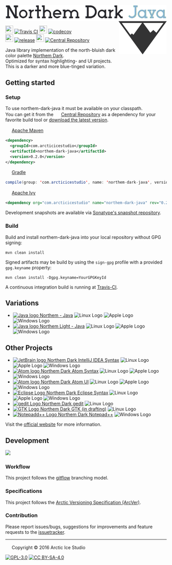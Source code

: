 <img align="center" src="https://raw.githubusercontent.com/arcticicestudio/northem-dark-java/develop/src/main/assets/media/northem-dark-java-banner.png" alt="Northem Dark Java"/> <a href="https://github.com/arcticicestudio/northem-dark"><img align="right" src="https://raw.githubusercontent.com/arcticicestudio/northem-dark-java/develop/src/main/assets/media/northem-logo.png"/></a>

<img src="https://cdn.travis-ci.org/images/favicon-c566132d45ab1a9bcae64d8d90e4378a.svg" width=24 height=24/> [![Travis CI](https://img.shields.io/travis/arcticicestudio/northem-dark-java/develop.svg)](https://travis-ci.org/arcticicestudio/northem-dark-java) <img src="https://codecov.io/favicon.ico" width=24 height=24/> [![codecov](https://codecov.io/gh/arcticicestudio/northem-dark-java/branch/develop/graph/badge.svg)](https://codecov.io/gh/arcticicestudio/northem-dark-java)  
<img src="https://assets-cdn.github.com/favicon.ico" width=24 height=24/> [![release](https://img.shields.io/github/release/arcticicestudio/northem-dark-java.svg)](https://github.com/arcticicestudio/northem-dark-java/releases/latest) <img src="http://search.maven.org/favicon.ico" width=24 height=24/> [![Central Repository](https://img.shields.io/maven-central/v/com.arcticicestudio/northem-dark-java.svg)](http://search.maven.org/#search%7Cgav%7C1%7Cg%3A%22com.arcticicestudio%22%20AND%20a%3A%22northem-dark-java%22)

Java library implementation of the north-bluish dark color palette [Northem Dark](https://github.com/arcticicestudio/northem-dark).  
Optimized for syntax highlighting- and UI projects.  
This is a darker and more blue-tinged variation.

## Getting started
### Setup
To use northem-dark-java it must be available on your classpath.  
You can get it from the <img src="https://search.maven.org/favicon.ico" width=16 height=16/> <a href="https://search.maven.org">Central Repository</a> as a dependency for your favorite build tool or [download the latest version](https://github.com/arcticicestudio/northem-dark-java/releases/latest).

<img src="http://apache.org/favicons/favicon.ico" width=16 height=16/> <a href="https://maven.apache.org">Apache Maven</a>
```xml
<dependency>
  <groupId>com.arcticicestudio</groupId>
  <artifactId>northem-dark-java</artifactId>
  <version>0.2.0</version>
</dependency>
```

<img src="https://gradle.org/wp-content/uploads/fbrfg/favicon.ico" width=16 height=16/> <a href="https://gradle.org">Gradle</a>
```java
compile(group: 'com.arcticicestudio', name: 'northem-dark-java', version: '0.2.0')
```

<img src="http://apache.org/favicons/favicon.ico" width=16 height=16/> <a href="https://ant.apache.org/ivy">Apache Ivy</a>
```xml
<dependency org="com.arcticicestudio" name="northem-dark-java" rev="0.2.0" />
```

Development snapshots are available via [Sonatype's snapshot repository](https://oss.sonatype.org/content/repositories/snapshots).  

### Build
Build and install northem-dark-java into your local repository without GPG signing:  
```
mvn clean install
```

Signed artifacts may be build by using the `sign-gpg` profile with a provided `gpg.keyname` property:
```
mvn clean install -Dgpg.keyname=YourGPGKeyId
```

A continuous integration build is running at [Travis-CI](https://travis-ci.org/arcticicestudio/northem-dark-java).

## Variations
  - <a href="https://github.com/arcticicestudio/northem-dark-java"><img src="https://java.com/favicon.ico" alt="Java logo" width=16 height=16> Northem - Java</a> <img src="https://www.kernel.org/theme/images/logos/favicon.png" alt="Linux Logo" width=16 height=16 /> <img src="https://developer.apple.com/favicon.ico" alt="Apple Logo" width=16 height=16 /> <img src="https://www.microsoft.com/en-us/windows/favicon.ico" alt="Windows Logo" width=16 height=16 />
  - <a href="https://github.com/arcticicestudio/northem-light-java"><img src="https://java.com/favicon.ico" alt="Java logo" width=16 height=16> Northem Light - Java</a> <img src="https://www.kernel.org/theme/images/logos/favicon.png" alt="Linux Logo" width=16 height=16 /> <img src="https://developer.apple.com/favicon.ico" alt="Apple Logo" width=16 height=16 /> <img src="https://www.microsoft.com/en-us/windows/favicon.ico" alt="Windows Logo" width=16 height=16 />

## Other Projects
  - <a href="https://github.com/arcticicestudio/northem-dark-intellij-idea-syntax"><img src="https://www.jetbrains.com/_assets//shared/favicons/jetbrains.ico" alt="JetBrain logo" width=16 height=16> Northem Dark IntelliJ IDEA Syntax</a> <img src="https://www.kernel.org/theme/images/logos/favicon.png" alt="Linux Logo" width=16 height=16 /> <img src="https://developer.apple.com/favicon.ico" alt="Apple Logo" width=16 height=16 /> <img src="https://www.microsoft.com/en-us/windows/favicon.ico" alt="Windows Logo" width=16 height=16 />
  - <a href="https://github.com/arcticicestudio/northem-dark-atom-syntax"><img src="https://atom.io/favicon.ico" alt="Atom logo" width=16 height=16> Northem Dark Atom Syntax</a> <img src="https://www.kernel.org/theme/images/logos/favicon.png" alt="Linux Logo" width=16 height=16 /> <img src="https://developer.apple.com/favicon.ico" alt="Apple Logo" width=16 height=16 /> <img src="https://www.microsoft.com/en-us/windows/favicon.ico" alt="Windows Logo" width=16 height=16 />
  - <a href="https://github.com/arcticicestudio/northem-dark-atom-ui"><img src="https://atom.io/favicon.ico" alt="Atom logo" width=16 height=16> Northem Dark Atom UI</a> <img src="https://www.kernel.org/theme/images/logos/favicon.png" alt="Linux Logo" width=16 height=16 /> <img src="https://developer.apple.com/favicon.ico" alt="Apple Logo" width=16 height=16 /> <img src="https://www.microsoft.com/en-us/windows/favicon.ico" alt="Windows Logo" width=16 height=16 />
  - <a href="https://github.com/arcticicestudio/northem-dark-eclipse-syntax"><img src="https://eclipse.org/favicon.ico" alt="Eclipse Logo" width=16 height=16> Northem Dark Eclipse Syntax</a> <img src="https://www.kernel.org/theme/images/logos/favicon.png" alt="Linux Logo" width=16 height=16 /> <img src="https://developer.apple.com/favicon.ico" alt="Apple Logo" width=16 height=16 /> <img src="https://www.microsoft.com/en-us/windows/favicon.ico" alt="Windows Logo" width=16 height=16 />
  - <a href="https://github.com/arcticicestudio/northem-dark-gedit"><img src="https://static.gnome.org/wiki.gnome.org/gnome/css/favicon.png" alt="gedit Logo" width=16 height=16> Northem Dark gedit</a> <img src="https://www.kernel.org/theme/images/logos/favicon.png" alt="Linux Logo" width=16 height=16 />
  - <a href="#"><img src="http://www.gtk.org/images/gtk-logo.ico" alt="GTK Logo" width=16 height=16> Northem Dark GTK (in drafting)</a> <img src="https://www.kernel.org/theme/images/logos/favicon.png" alt="Linux Logo" width=16 height=16 />
  - <a href="https://github.com/arcticicestudio/northem-dark-notepadplusplus"><img src="http://notepad-plus-plus.org/assets/images/favicon.ico" alt="Notepadd++ Logo" width=16 height=16> Northem Dark Notepad++</a> <img src="https://www.microsoft.com/en-us/windows/favicon.ico" alt="Windows Logo" width=16 height=16 />

Visit the [official website](http://arcticicestudio.com/northem) for more information.

## Development
[![](https://img.shields.io/badge/Changelog-v0.2.0-blue.svg)](https://github.com/arcticicestudio/northem-dark-java/blob/v0.2.0/CHANGELOG.md)

### Workflow
This project follows the [gitflow](http://nvie.com/posts/a-successful-git-branching-model) branching model.

### Specifications
This project follows the [Arctic Versioning Specification (ArcVer)](https://github.com/arcticicestudio/arcver).

### Contribution
Please report issues/bugs, suggestions for improvements and feature requests to the [issuetracker](https://github.com/arcticicestudio/northem-dark-java/issues).

---

<img src="http://arcticicestudio.com/favicon.ico" width=16 height=16/> Copyright &copy; 2016 Arctic Ice Studio

[![GPL-3.0](http://www.gnu.org/graphics/gplv3-88x31.png)](http://www.gnu.org/licenses/gpl.txt) [![CC BY-SA-4.0](http://mirrors.creativecommons.org/presskit/buttons/88x31/svg/by-sa.svg)](http://creativecommons.org/licenses/by-sa/4.0/)
